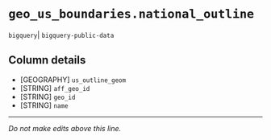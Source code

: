 # `geo_us_boundaries.national_outline`
`bigquery`| `bigquery-public-data`

## Column details
* [GEOGRAPHY] `us_outline_geom`
* [STRING]    `aff_geo_id`
* [STRING]    `geo_id`
* [STRING]    `name`

-------------------------------------------------------------------------------
*Do not make edits above this line.*
